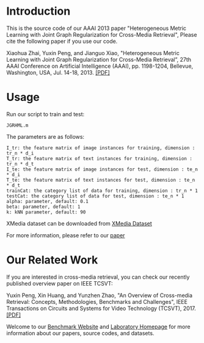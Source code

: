 # Introduction
This is the source code of our AAAI 2013 paper "Heterogeneous Metric Learning with Joint Graph Regularization for Cross-Media Retrieval", Please cite the following paper if you use our code.

Xiaohua Zhai, Yuxin Peng, and Jianguo Xiao, "Heterogeneous Metric Learning with Joint Graph Regularization for Cross-Media Retrieval”, 27th AAAI Conference on Artificial Intelligence (AAAI), pp. 1198-1204, Bellevue, Washington, USA, Jul. 14-18, 2013. [[PDF]](http://www.icst.pku.edu.cn/mipl/tiki-download_file.php?fileId=271)

# Usage
Run our script to train and test:
 
    JGRHML.m

The parameters are as follows:

    I_tr: the feature matrix of image instances for training, dimension : tr_n * d_i
    T_tr: the feature matrix of text instances for training, dimension : tr_n * d_t
    I_te: the feature matrix of image instances for test, dimension : te_n * d_i
    T_te: the feature matrix of text instances for test, dimension : te_n * d_t
    trainCat: the category list of data for training, dimension : tr_n * 1
    testCat: the category list of data for test, dimension : te_n * 1
    alpha: parameter, default: 0.1
    beta: parameter, default: 1
    k: kNN parameter, default: 90

XMedia dataset can be downloaded from [XMedia Dataset](http://www.icst.pku.edu.cn/mipl/xmedia)

For more information, please refer to our [paper](http://www.icst.pku.edu.cn/mipl/tiki-download_file.php?fileId=271)

# Our Related Work
If you are interested in cross-media retrieval, you can check our recently published overview paper on IEEE TCSVT:

Yuxin Peng, Xin Huang, and Yunzhen Zhao, "An Overview of Cross-media Retrieval: Concepts, Methodologies, Benchmarks and Challenges", IEEE Transactions on Circuits and Systems for Video Technology (TCSVT), 2017.[[PDF]](http://www.icst.pku.edu.cn/mipl/tiki-download_file.php?fileId=376)

Welcome to our [Benchmark Website](http://www.icst.pku.edu.cn/mipl/xmedia) and [Laboratory Homepage](http://www.icst.pku.edu.cn/mipl) for more information about our papers, source codes, and datasets.

